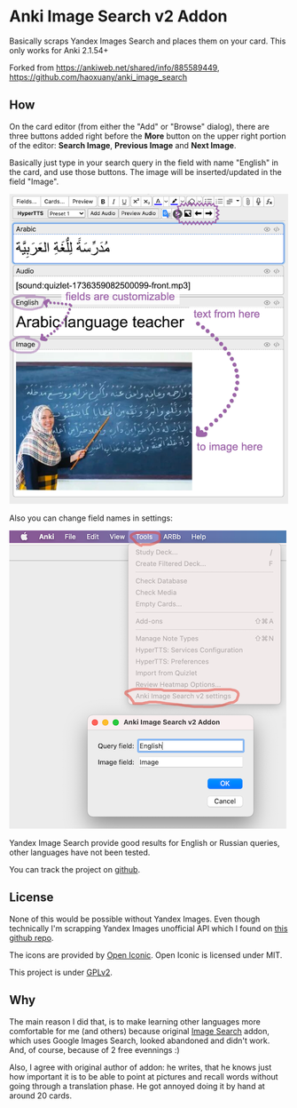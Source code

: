 # Anki Image Search v2 Addon
Basically scraps Yandex Images Search and places them on your card.
This only works for Anki 2.1.54+

Forked from https://ankiweb.net/shared/info/885589449, https://github.com/haoxuany/anki_image_search

## How
On the card editor (from either the "Add" or "Browse" dialog), there are three buttons added right before the **More** button on the upper right portion of the editor: **Search Image**, **Previous Image** and **Next Image**.

Basically just type in your search query in the field with name "English" in the card, and use those buttons. The image will be inserted/updated in the field "Image".

![Example](./images/example.png)

Also you can change field names in settings:

![Settings](./images/settings.png)

Yandex Image Search provide good results for English or Russian queries, other languages have not been tested.

You can track the project on [github](https://github.com/nerevar/anki_image_search_v2).

## License

None of this would be possible without Yandex Images. Even though technically I'm scrapping Yandex Images unofficial API which I found on [this github repo](https://github.com/rauschmerscen/yandex-pictures/blob/5a36786d88dbbd30cda123aab525039216c316ff/src/utils/create-url.js#L22).

The icons are provided by [Open Iconic](https://useiconic.com/open). Open Iconic is licensed under MIT.

This project is under [GPLv2](./LICENSE).

## Why
The main reason I did that, is to make learning other languages more comfortable for me (and others) because original [Image Search](https://ankiweb.net/shared/info/885589449) addon, which uses Google Images Search, looked abandoned and didn't work.
And, of course, because of 2 free evennings :)

Also, I agree with original author of addon: he writes, that he knows just how important it is to be able to point at pictures and recall words without going through a translation phase. He got annoyed doing it by hand at around 20 cards.

